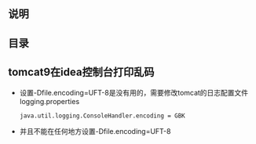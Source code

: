 ## 说明

## 目录

## tomcat9在idea控制台打印乱码

- 设置-Dfile.encoding=UFT-8是没有用的，需要修改tomcat的日志配置文件logging.properties

  ```xml
  java.util.logging.ConsoleHandler.encoding = GBK
  ```

- 并且不能在任何地方设置-Dfile.encoding=UFT-8

